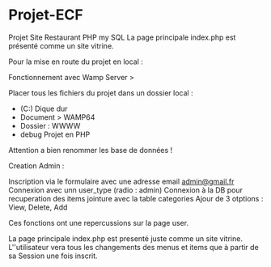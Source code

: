 # Projet-ECF

Projet Site Restaurant PHP my SQL
La page principale index.php est présenté comme un site vitrine.


Pour la mise en route du projet en local :

Fonctionnement avec Wamp Server >

Placer tous les fichiers du projet dans un dossier local :
- (C:) Dique dur
- Document > WAMP64
- Dossier : WWWW
- debug Projet en PHP

Attention a bien renommer les base de données !


Creation Admin :

Inscription via le formulaire avec une adresse email admin@gmail.fr  
Connexion avec unn user_type (radio : admin)
Connexion à la DB pour recuperation des items jointure avec la table categories
Ajour de 3 otptions : View, Delete, Add

Ces fonctions ont une repercussions sur la page user.

La page principale index.php est presenté juste comme un site vitrine.
L''utilisateur vera tous les changements des menus et items que à partir de sa Session une fois inscrit.

